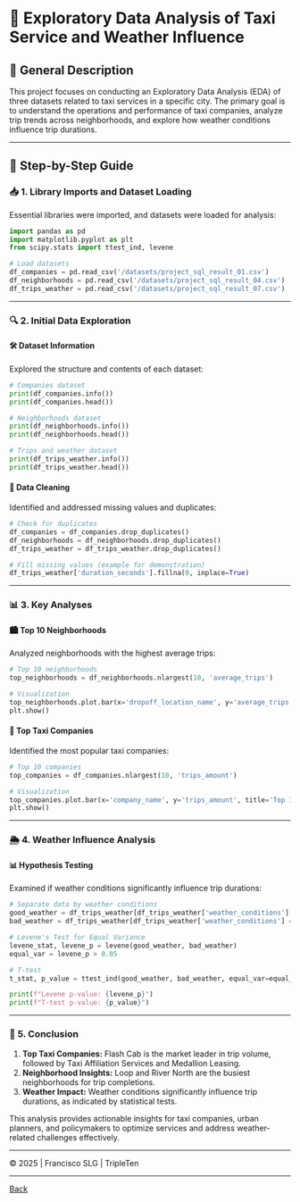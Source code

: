 # 🚕 **Exploratory Data Analysis of Taxi Service and Weather Influence**

## 📝 **General Description**
This project focuses on conducting an Exploratory Data Analysis (EDA) of three datasets related to taxi services in a specific city. The primary goal is to understand the operations and performance of taxi companies, analyze trip trends across neighborhoods, and explore how weather conditions influence trip durations. 

---

## 📂 **Step-by-Step Guide**

### 📥 **1. Library Imports and Dataset Loading**
Essential libraries were imported, and datasets were loaded for analysis:

```python
import pandas as pd
import matplotlib.pyplot as plt
from scipy.stats import ttest_ind, levene

# Load datasets
df_companies = pd.read_csv('/datasets/project_sql_result_01.csv')
df_neighborhoods = pd.read_csv('/datasets/project_sql_result_04.csv')
df_trips_weather = pd.read_csv('/datasets/project_sql_result_07.csv')
```

---

### 🔍 **2. Initial Data Exploration**

#### 🛠️ Dataset Information
Explored the structure and contents of each dataset:

```python
# Companies dataset
print(df_companies.info())
print(df_companies.head())

# Neighborhoods dataset
print(df_neighborhoods.info())
print(df_neighborhoods.head())

# Trips and weather dataset
print(df_trips_weather.info())
print(df_trips_weather.head())
```

#### 🔧 Data Cleaning
Identified and addressed missing values and duplicates:

```python
# Check for duplicates
df_companies = df_companies.drop_duplicates()
df_neighborhoods = df_neighborhoods.drop_duplicates()
df_trips_weather = df_trips_weather.drop_duplicates()

# Fill missing values (example for demonstration)
df_trips_weather['duration_seconds'].fillna(0, inplace=True)
```

---

### 📊 **3. Key Analyses**

#### 🏙️ Top 10 Neighborhoods
Analyzed neighborhoods with the highest average trips:

```python
# Top 10 neighborhoods
top_neighborhoods = df_neighborhoods.nlargest(10, 'average_trips')

# Visualization
top_neighborhoods.plot.bar(x='dropoff_location_name', y='average_trips', title='Top 10 Neighborhoods by Average Trips')
plt.show()
```

#### 🚕 Top Taxi Companies
Identified the most popular taxi companies:

```python
# Top 10 companies
top_companies = df_companies.nlargest(10, 'trips_amount')

# Visualization
top_companies.plot.bar(x='company_name', y='trips_amount', title='Top 10 Taxi Companies by Trips')
plt.show()
```

---

### 🌦️ **4. Weather Influence Analysis**

#### 📊 Hypothesis Testing
Examined if weather conditions significantly influence trip durations:

```python
# Separate data by weather conditions
good_weather = df_trips_weather[df_trips_weather['weather_conditions'] == 'Good']['duration_seconds']
bad_weather = df_trips_weather[df_trips_weather['weather_conditions'] == 'Bad']['duration_seconds']

# Levene's Test for Equal Variance
levene_stat, levene_p = levene(good_weather, bad_weather)
equal_var = levene_p > 0.05

# T-test
t_stat, p_value = ttest_ind(good_weather, bad_weather, equal_var=equal_var)

print(f"Levene p-value: {levene_p}")
print(f"T-test p-value: {p_value}")
```

---

### 🏁 **5. Conclusion**

1. **Top Taxi Companies:** Flash Cab is the market leader in trip volume, followed by Taxi Affiliation Services and Medallion Leasing.
2. **Neighborhood Insights:** Loop and River North are the busiest neighborhoods for trip completions.
3. **Weather Impact:** Weather conditions significantly influence trip durations, as indicated by statistical tests.

This analysis provides actionable insights for taxi companies, urban planners, and policymakers to optimize services and address weather-related challenges effectively.

---

© 2025 | Francisco SLG | TripleTen

---

[Back](https://frankenslg.github.io/Portafolio/)
